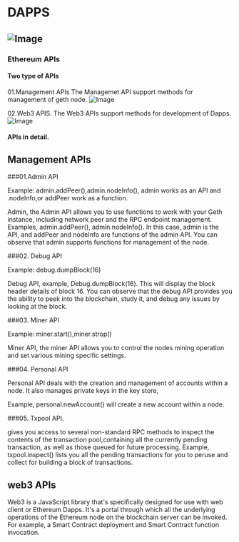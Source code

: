 # DAPPS
![Image](Images/ethereum_solidity.jpg)
-----
### Ethereum APIs 
#### Two type of APIs
01.Management APIs
The Managemet API support methods for management of geth node. 
![Image](Images/ethereum_solidity.jpg)

02.Web3 APIS. 
The Web3 APIs support methods for development of Dapps.
![Image](Images/ethereum_solidity.jpg)

#### APIs in detail. 

## Management APIs

###01.Admin API

Example: admin.addPeer(),admin.nodeInfo(), admin works as an API and .nodeInfo,or addPeer work as a function.

Admin, the Admin API allows you to use functions to work with your Geth instance, including network peer and the RPC endpoint management. Examples, admin.addPeer(), admin.nodeInfo(). In this case, admin is the API, and addPeer and nodeInfo are functions of the admin API. You can observe that admin supports functions for management of the node. 

###02. Debug API

Example: debug.dumpBlock(16)

Debug API, example, Debug.dumpBlock(16). This will display the block header details of block 16. You can observe that the debug API provides you the ability to peek into the blockchain, study it, and debug any issues by looking at the block.


###03. Miner API

Example: miner.start(),miner.strop()

Miner API, the miner API allows you to control the nodes mining operation and set various mining specific settings.

###04. Personal API

Personal API deals with the creation and management of accounts within a node. It also manages private keys in the key store,


Example, personal.newAccount() will create a new account within a node.

###05. Txpool API.

gives you access to several non-standard RPC methods to inspect the contents of the transaction pool,containing all the currently pending transaction, as well as those queued for future processing. Example, txpool.inspect() lists you all the pending transactions for you to peruse and collect for building a block of transactions.

## web3 APIs

Web3 is a JavaScript library that's specifically designed for use with web client or Ethereum Dapps. It's a portal through which all the underlying operations of the Ethereum node on the blockchain server can be invoked. For example, a Smart Contract deployment and Smart Contract function invocation.









